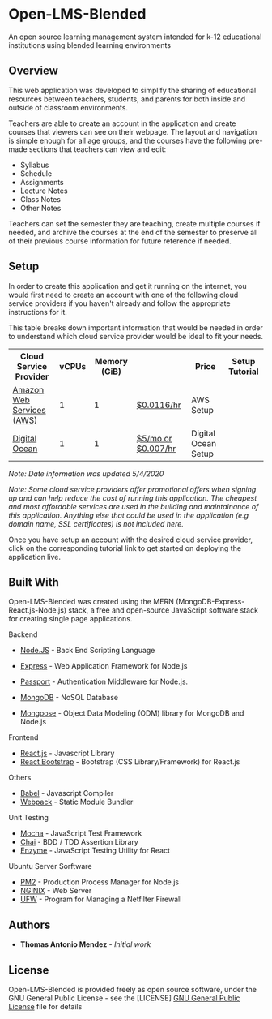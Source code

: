 # Open-LMS-Blended

An open source learning management system intended for k-12 educational institutions
using blended learning environments

## Overview

This web application was developed to simplify the sharing of educational resources
between teachers, students, and parents for both inside and outside of classroom environments. 

Teachers are able to create an account in the application and create courses that 
viewers can see on their webpage. The layout and navigation is simple enough for 
all age groups, and the courses have the following pre-made sections that teachers 
can view and edit:

* Syllabus
* Schedule
* Assignments
* Lecture Notes
* Class Notes
* Other Notes

Teachers can set the semester they are teaching, create multiple courses if needed, and archive
the courses at the end of the semester to preserve all of their previous course information 
for future reference if needed. 

## Setup

In order to create this application and get it running on the internet, you would first need to 
create an account with one of the following cloud service providers if you haven't already and follow the appropriate instructions for it.

This table breaks down important information that would be needed in order to understand which
cloud service provider would be ideal to fit your needs. 

<table>
    <tr>
        <th>Cloud Service Provider</th>
        <th>vCPUs</th>
        <th>Memory (GiB)<th>
        <th>Price</th>
        <th>Setup Tutorial</th>
    </tr>
    <tr>
        <td><a href="https://signin.aws.amazon.com/signin?redirect_uri=https%3A%2F%2Fconsole.aws.amazon.com%2Fconsole%2Fhome%3Fstate%3DhashArgs%2523%26isauthcode%3Dtrue&client_id=arn%3Aaws%3Aiam%3A%3A015428540659%3Auser%2Fhomepage&forceMobileApp=0&code_challenge=7iU1T0eFK1lmkw7bTsE53WiCGqGc4hStzuACzMDOd-k&code_challenge_method=SHA-256">Amazon Web Services (AWS)</a></td>
        <td>1</td>
        <td>1</td>
        <td><a href="https://aws.amazon.com/ec2/instance-types/t2/">$0.0116/hr</a></td>
        <td><a href="#link"></a>AWS Setup</td>
    </tr>
    <tr>
        <td><a href="https://www.digitalocean.com/">Digital Ocean</a></td>
        <td>1</td>
        <td>1</td>
        <td><a href="https://www.digitalocean.com/pricing/">$5/mo or $0.007/hr</a></td>
        <td><a href="#link"></a>Digital Ocean Setup</td>
    </tr>
</table>

*Note: Date information was updated 5/4/2020*

*Note: Some cloud service providers offer promotional offers when signing up and can help reduce the cost of running this application. The cheapest and most affordable services are used in the building and maintainance of this application. Anything else that could be used in the application (e.g domain name, 
SSL certificates) is not included here.*

Once you have setup an account with the desired cloud service provider, click on the corresponding tutorial link to get started on deploying the application live. 

## Built With

Open-LMS-Blended was created using the MERN (MongoDB-Express-React.js-Node.js) stack, a free and open-source JavaScript software stack for creating single page applications. 

Backend

* [Node.JS](http://www.dropwizard.io/1.0.2/docs/) - Back End Scripting Language
* [Express](https://expressjs.com/en/api.html) - Web Application Framework for Node.js
* [Passport](http://www.passportjs.org/) - Authentication Middleware for Node.js.

* [MongoDB](https://maven.apache.org/) - NoSQL Database
* [Mongoose](https://mongoosejs.com/docs/) - Object Data Modeling (ODM) library for MongoDB and Node.js

Frontend

* [React.js](https://reactjs.org/) - Javascript Library 
* [React Bootstrap](https://getbootstrap.com/docs/4.4/getting-started/introduction/) - Bootstrap (CSS Library/Framework) for React.js

Others

* [Babel](https://babeljs.io/docs/en/) - Javascript Compiler
* [Webpack](https://webpack.js.org/concepts/) - Static Module Bundler

Unit Testing

* [Mocha](https://mochajs.org/) - JavaScript Test Framework
* [Chai](https://www.chaijs.com/) -  BDD / TDD Assertion Library
* [Enzyme](https://enzymejs.github.io/enzyme/) - JavaScript Testing Utility for React

Ubuntu Server Sorftware

* [PM2](https://pm2.keymetrics.io/) - Production Process Manager for Node.js
* [NGINIX](https://www.nginx.com/) - Web Server
* [UFW](https://help.ubuntu.com/community/UFW) - Program for Managing a Netfilter Firewall 

## Authors

* **Thomas Antonio Mendez** - *Initial work* 

## License

Open-LMS-Blended is provided freely as open source software, under the GNU General Public License - see the [LICENSE] [GNU General Public
License](https://github.com/thomasmendez/open-lms-blended/blob/master/LICENSE) file for details